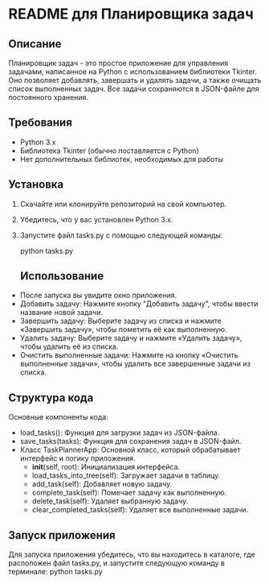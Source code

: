 # README для Планировщика задач

## Описание
Планировщик задач - это простое приложение для управления задачами, написанное на Python с использованием библиотеки Tkinter. Оно позволяет добавлять, завершать и удалять задачи, а также очищать список выполненных задач. Все задачи сохраняются в JSON-файле для постоянного хранения.
## Требования
- Python 3.x
- Библиотека Tkinter (обычно поставляется с Python)
- Нет дополнительных библиотек, необходимых для работы
## Установка
1. Скачайте или клонируйте репозиторий на свой компьютер.
2. Убедитесь, что у вас установлен Python 3.x.
3. Запустите файл tasks.py с помощью следующей команды:
   
   python tasks.py
   ## Использование
- После запуска вы увидите окно приложения.
- Добавить задачу: Нажмите кнопку "Добавить задачу", чтобы ввести название новой задачи.
- Завершить задачу: Выберите задачу из списка и нажмите «Завершить задачу», чтобы пометить её как выполненную.
- Удалить задачу: Выберите задачу и нажмите «Удалить задачу», чтобы удалить её из списка.
- Очистить выполненные задачи: Нажмите на кнопку «Очистить выполненные задачи», чтобы удалить все завершенные задачи из списка.
## Структура кода
Основные компоненты кода:
- load_tasks(): Функция для загрузки задач из JSON-файла.
- save_tasks(tasks): Функция для сохранения задач в JSON-файл.
- Класс TaskPlannerApp: Основной класс, который обрабатывает интерфейс и логику приложения.
  - __init__(self, root): Инициализация интерфейса.
  - load_tasks_into_tree(self): Загружает задачи в таблицу.
  - add_task(self): Добавляет новую задачу.
  - complete_task(self): Помечает задачу как выполненную.
  - delete_task(self): Удаляет выбранную задачу.
  - clear_completed_tasks(self): Удаляет все выполненные задачи.
## Запуск приложения
Для запуска приложения убедитесь, что вы находитесь в каталоге, где расположен файл tasks.py, и запустите следующую команду в терминале:
python tasks.py
